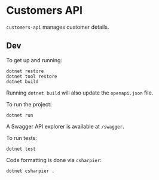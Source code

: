 # Customers API

`customers-api` manages customer details.

## Dev

To get up and running:

```
dotnet restore
dotnet tool restore
dotnet build
```

Running `dotnet build` will also update the `openapi.json` file.

To run the project:

```
dotnet run
```

A Swagger API explorer is available at `/swagger`.

To run tests:

```
dotnet test
```

Code formatting is done via `csharpier`:

```
dotnet csharpier .
```
